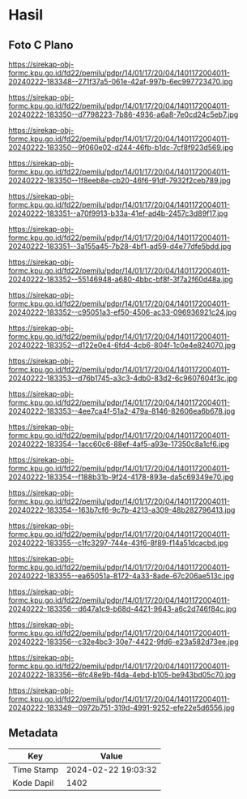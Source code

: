 # Hasil

## Foto C Plano

https://sirekap-obj-formc.kpu.go.id/fd22/pemilu/pdpr/14/01/17/20/04/1401172004011-20240222-183348--271f37a5-061e-42af-997b-6ec997723470.jpg

https://sirekap-obj-formc.kpu.go.id/fd22/pemilu/pdpr/14/01/17/20/04/1401172004011-20240222-183350--d7798223-7b86-4936-a6a8-7e0cd24c5eb7.jpg

https://sirekap-obj-formc.kpu.go.id/fd22/pemilu/pdpr/14/01/17/20/04/1401172004011-20240222-183350--9f060e02-d244-46fb-b1dc-7cf8f923d569.jpg

https://sirekap-obj-formc.kpu.go.id/fd22/pemilu/pdpr/14/01/17/20/04/1401172004011-20240222-183350--1f8eeb8e-cb20-46f6-91df-7932f2ceb789.jpg

https://sirekap-obj-formc.kpu.go.id/fd22/pemilu/pdpr/14/01/17/20/04/1401172004011-20240222-183351--a70f9913-b33a-41ef-ad4b-2457c3d89f17.jpg

https://sirekap-obj-formc.kpu.go.id/fd22/pemilu/pdpr/14/01/17/20/04/1401172004011-20240222-183351--3a155a45-7b28-4bf1-ad59-d4e77dfe5bdd.jpg

https://sirekap-obj-formc.kpu.go.id/fd22/pemilu/pdpr/14/01/17/20/04/1401172004011-20240222-183352--55146948-a680-4bbc-bf8f-3f7a2f60d48a.jpg

https://sirekap-obj-formc.kpu.go.id/fd22/pemilu/pdpr/14/01/17/20/04/1401172004011-20240222-183352--c95051a3-ef50-4506-ac33-096936921c24.jpg

https://sirekap-obj-formc.kpu.go.id/fd22/pemilu/pdpr/14/01/17/20/04/1401172004011-20240222-183352--d122e0e4-6fd4-4cb6-804f-1c0e4e824070.jpg

https://sirekap-obj-formc.kpu.go.id/fd22/pemilu/pdpr/14/01/17/20/04/1401172004011-20240222-183353--d76b1745-a3c3-4db0-83d2-6c9607604f3c.jpg

https://sirekap-obj-formc.kpu.go.id/fd22/pemilu/pdpr/14/01/17/20/04/1401172004011-20240222-183353--4ee7ca4f-51a2-479a-8146-82606ea6b678.jpg

https://sirekap-obj-formc.kpu.go.id/fd22/pemilu/pdpr/14/01/17/20/04/1401172004011-20240222-183354--1acc60c6-88ef-4af5-a93e-17350c8a1cf6.jpg

https://sirekap-obj-formc.kpu.go.id/fd22/pemilu/pdpr/14/01/17/20/04/1401172004011-20240222-183354--f188b31b-9f24-4178-893e-da5c69349e70.jpg

https://sirekap-obj-formc.kpu.go.id/fd22/pemilu/pdpr/14/01/17/20/04/1401172004011-20240222-183354--163b7cf6-9c7b-4213-a309-48b282796413.jpg

https://sirekap-obj-formc.kpu.go.id/fd22/pemilu/pdpr/14/01/17/20/04/1401172004011-20240222-183355--c1fc3297-744e-43f6-8f89-f14a51dcacbd.jpg

https://sirekap-obj-formc.kpu.go.id/fd22/pemilu/pdpr/14/01/17/20/04/1401172004011-20240222-183355--ea65051a-8172-4a33-8ade-67c206ae513c.jpg

https://sirekap-obj-formc.kpu.go.id/fd22/pemilu/pdpr/14/01/17/20/04/1401172004011-20240222-183356--d647a1c9-b68d-4421-9643-a6c2d746f84c.jpg

https://sirekap-obj-formc.kpu.go.id/fd22/pemilu/pdpr/14/01/17/20/04/1401172004011-20240222-183356--c32e4bc3-30e7-4422-9fd6-e23a582d73ee.jpg

https://sirekap-obj-formc.kpu.go.id/fd22/pemilu/pdpr/14/01/17/20/04/1401172004011-20240222-183356--6fc48e9b-f4da-4ebd-b105-be943bd05c70.jpg

https://sirekap-obj-formc.kpu.go.id/fd22/pemilu/pdpr/14/01/17/20/04/1401172004011-20240222-183349--0972b751-319d-4991-9252-efe22e5d6556.jpg


## Metadata

| Key        | Value               |
| ---------- | ------------------- |
| Time Stamp | 2024-02-22 19:03:32 |
| Kode Dapil | 1402                |



